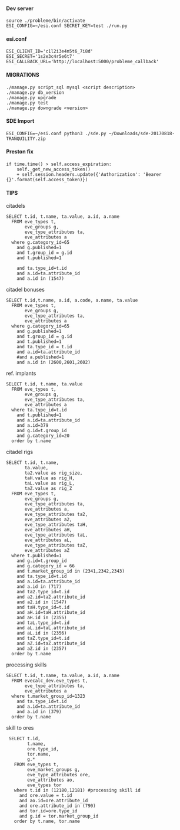 #### Dev server
    source ./probleme/bin/activate
    ESI_CONFIG=~/esi.conf SECRET_KEY=test ./run.py    
    

#### esi.conf
    ESI_CLIENT_ID='c1l2i3e4n5t6_7i8d'
    ESI_SECRET='1s2e3c4r5e6t7'
    ESI_CALLBACK_URL='http://localhost:5000/probleme_callback'
    

#### MIGRATIONS
    ./manage.py script_sql mysql <script description>
    ./manage.py db_version
    ./manage.py upgrade
    ./manage.py test
    ./manage.py downgrade <version>


#### SDE Import
    ESI_CONFIG=~/esi.conf python3 ./sde.py ~/Downloads/sde-20170818-TRANQUILITY.zip
        

#### Preston fix

    if time.time() > self.access_expiration:
        self._get_new_access_token()
        + self.session.headers.update({'Authorization': 'Bearer {}'.format(self.access_token)})

#### TIPS

citadels

    SELECT t.id, t.name, ta.value, a.id, a.name
      FROM eve_types t,
           eve_groups g,
		   eve_type_attributes ta,
           eve_attributes a
      where g.category_id=65 
        and g.published=1
        and t.group_id = g.id 
    	and t.published=1
        
		and ta.type_id=t.id
        and a.id=ta.attribute_id
        and a.id in (1547)  
    	
citadel bonuses    
    	
    SELECT t.id,t.name, a.id, a.code, a.name, ta.value
      FROM eve_types t,
           eve_groups g,
           eve_type_attributes ta,
           eve_attributes a
      where g.category_id=65 
        and g.published=1
        and t.group_id = g.id 
        and t.published=1
        and ta.type_id = t.id
        and a.id=ta.attribute_id
        #and a.published=1
        and a.id in (2600,2601,2602)
        
ref. implants

    SELECT t.id, t.name, ta.value
      FROM eve_types t,
           eve_groups g,
           eve_type_attributes ta,
           eve_attributes a
      where ta.type_id=t.id
        and t.published=1
        and a.id=ta.attribute_id
        and a.id=379
        and g.id=t.group_id
        and g.category_id=20
      order by t.name       
      
citadel rigs

    SELECT t.id, t.name,             
           ta.value, 
           ta2.value as rig_size,           
           taH.value as rig_H,
           taL.value as rig_L,
           taZ.value as rig_Z
      FROM eve_types t,
           eve_groups g,
           eve_type_attributes ta,
           eve_attributes a,
           eve_type_attributes ta2,
           eve_attributes a2,
           eve_type_attributes taH,
           eve_attributes aH,           
           eve_type_attributes taL,
           eve_attributes aL,           
           eve_type_attributes taZ,
           eve_attributes aZ
      where t.published=1
        and g.id=t.group_id
        and g.category_id = 66
        and t.market_group_id in (2341,2342,2343)
        and ta.type_id=t.id
        and a.id=ta.attribute_id
        and a.id in (717)
        and ta2.type_id=t.id
        and a2.id=ta2.attribute_id
        and a2.id in (1547)        
        and taH.type_id=t.id
        and aH.id=taH.attribute_id
        and aH.id in (2355)        
        and taL.type_id=t.id
        and aL.id=taL.attribute_id
        and aL.id in (2356)        
        and taZ.type_id=t.id
        and aZ.id=taZ.attribute_id
        and aZ.id in (2357)
      order by t.name  
            
processing skills

    SELECT t.id, t.name, ta.value, a.id, a.name
      FROM evecalc_dev.eve_types t,
           eve_type_attributes ta,
           eve_attributes a
      where t.market_group_id=1323
        and ta.type_id=t.id
        and a.id=ta.attribute_id
        and a.id in (379)
      order by t.name      
         
skill to ores
         
     SELECT t.id, 
            t.name, 
            ore.type_id, 
            tor.name,
            g.*
       FROM eve_types t,       
            eve_market_groups g,
            eve_type_attributes ore,
            eve_attributes ao,
            eve_types tor
       where t.id in (12180,12181) #processing skill id
         and ore.value = t.id
         and ao.id=ore.attribute_id
         and ore.attribute_id in (790)
         and tor.id=ore.type_id
         and g.id = tor.market_group_id
       order by t.name, tor.name